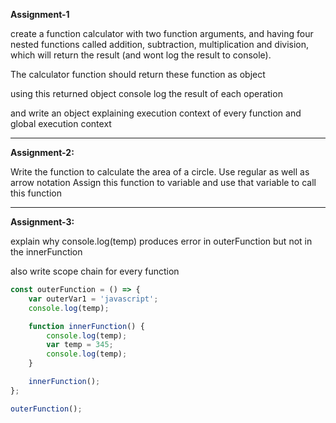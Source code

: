 **Assignment-1**

create a function calculator with two function arguments, and having four nested functions
called addition, subtraction, multiplication and division, which will return the result
(and wont log the result to console).

The calculator function should return these function as object

using this returned object console log the result of each operation

and write an object explaining execution context of every function and global execution context

---

**Assignment-2:**

Write the function to calculate the area of a circle.
Use regular as well as arrow notation
Assign this function to variable and use that variable to call this function

---

**Assignment-3:**

explain why console.log(temp) produces error in outerFunction but not in the innerFunction

also write scope chain for every function

```javascript
const outerFunction = () => {
	var outerVar1 = 'javascript';
	console.log(temp);

	function innerFunction() {
		console.log(temp);
		var temp = 345;
		console.log(temp);
	}

	innerFunction();
};

outerFunction();
```
